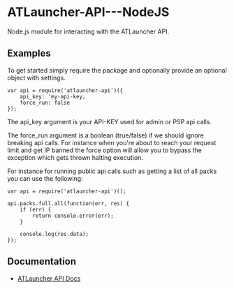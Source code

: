 ATLauncher-API---NodeJS
=======================
Node.js module for interacting with the ATLauncher API.

Examples
----
To get started simply require the package and optionally provide an optional object with settings.

```
var api = require('atlauncher-api')({
    api_key: 'my-api-key,
    force_run: false
});
```

The api_key argument is your API-KEY used for admin or PSP api calls.

The force_run argument is a boolean (true/false) if we should ignore breaking api calls. For instance when you're about to reach your request limit and get IP banned the force option will allow you to bypass the exception which gets thrown halting execution.

For instance for running public api calls such as getting a list of all packs you can use the following:

```
var api = require('atlauncher-api')();

api.packs.full.all(function(err, res) {
    if (err) {
        return console.error(err);
    }

    console.log(res.data);
});
```

Documentation
----
* [ATLauncher API Docs](http://wiki.atlauncher.com/api:information)